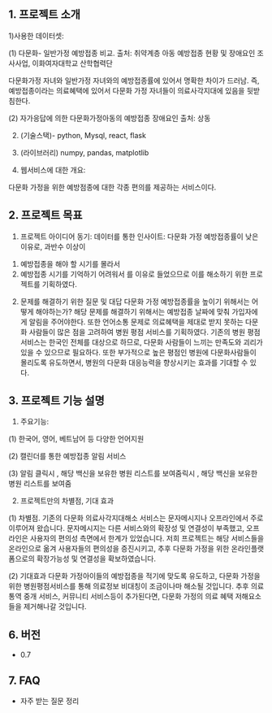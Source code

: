  ## 1. 프로젝트 소개

  1)사용한 데이터셋:

(1) 다문화- 일반가정 예방접종 비교. 
출처: 취약계층 아동 예방접종 현황 및 장애요인 조사사업,  이화여자대학교  산학협력단

다문화가정 자녀와 일반가정 자녀와의 예방접종률에 있어서 명확한 차이가 드러남.
즉, 예방접종이라는 의료혜택에 있어서 다문화 가정 자녀들이 의료사각지대에 있음을 뒷받침한다.

(2) 자가응답에 의한 다문화가정아동의 예방접종 장애요인
출처: 상동


  2) (기술스택)- python, Mysql, react, flask 

  3) (라이브러리) numpy, pandas, matplotlib 


  4) 웹서비스에 대한 개요:


다문화 가정을 위한 예방점종에 대한 각종 편의를 제공하는 서비스이다. 




## 2. 프로젝트 목표

1. 프로젝트 아이디어 동기:
데이터를 통한 인사이트:
다문화 가정 예방접종률이 낮은 이유로,  과반수 이상이
1) 예방접종을 해야 할 시기를 몰라서 
2) 예방접종 시기를 기억하기 어려워서
를 이유로 들었으므로 이를 해소하기 위한 프로젝트를 기획하였다.

2. 문제를 해결하기 위한  질문 및 대답
다문화 가정 예방접종률을 높이기 위해서는 어떻게 해야하는가?
해당 문제를 해결하기 위해서는 예방접종 날짜에 맞춰 가입자에게 알림을 주어야한다.
또한 언어소통 문제로 의료혜택을 제대로 받지 못하는 다문화 사람들이 많은 점을 고려하여
병원 평점 서비스를 기획하였다.
기존의 병원 평점서비스는 한국인 전체를 대상으로 하므로, 다문화 사람들이 느끼는 만족도와 괴리가 있을 수 있으므로 필요하다.
또한 부가적으로 높은 평점인 병원에 다문화사람들이 몰리도록 유도하면서, 병원의 다문화 대응능력을 향상시키는 효과를 기대할 수 있다.





## 3. 프로젝트 기능 설명

1) 주요기능:

(1) 한국어, 영어, 베트남어 등 다양한 언어지원

(2) 캘린더를 통한 예방접종 알림 서비스

(3) 알림 클릭시 , 해당 백신을 보유한 병원 리스트를 보여줌릭시 , 해당 백신을 보유한 병원 리스트를 보여줌




2) 프로젝트만의 차별점, 기대 효과

 (1) 차별점.
 기존의 다문화 의료사각지대해소 서비스는 문자메시지나 오프라인에서 주로 이루어져 왔습니다.
 문자메시지는 다른 서비스와의 확장성 및 연결성이 부족했고, 오프라인은 사용자의 편의성 측면에서 한계가 있었습니다.
 저희 프로젝트는  해당 서비스들을 온라인으로 옮겨 사용자들의 편의성을 증진시키고,
추후 다문화 가정을 위한 온라인플랫폼으로의 확장가능성 및 연결성을 확보하였습니다.


(2) 기대효과
다문화 가정아이들의 예방접종을 적기에 맞도록 유도하고,
다문화 가정을 위한 병원평점서비스를 통해 의료정보 비대칭이 조금이나마 해소될 것입니다.
추후 의료 통역 중개 서비스, 커뮤니티 서비스등이 추가된다면, 다문화 가정의 의료 혜택 저해요소들을 제거해나갈 것입니다.







## 6. 버전
  - 0.7


## 7. FAQ
  - 자주 받는 질문 정리
